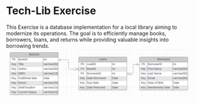 # Tech-Lib Exercise
This Exercise is a database implementation for a local library aiming to modernize its operations. The goal is to efficiently manage books, borrowers, loans, and returns while providing valuable insights into borrowing trends.
![image](scheme.png)



